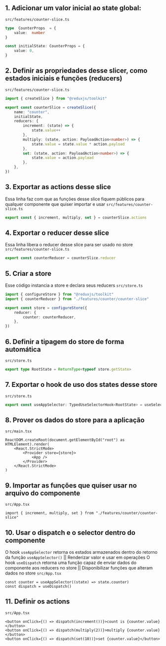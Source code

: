 ## 1. Adicionar um valor inicial ao state global:
`src/features/counter-slice.ts`
```typescript
type  CounterProps  = {
    value:  number
}

const initialState: CounterProps = {
    value: 0,
}
```

## 2. Definir as propriedades desse slicer, como estados iniciais e funções (reducers)
`src/features/counter-slice.ts`
```typescript
import { createSlice } from "@reduxjs/toolkit"

export const counterSlice = createSlice({
    name: "counter",
    initialState,
    reducers: {
        increment: (state) => {
            state.value++
        },
        multiply: (state, action: PayloadAction<number>) => {
            state.value = state.value * action.payload
        },
        set: (state, action: PayloadAction<number>) => {
            state.value = action.payload
        },
    },
})
```

## 3. Exportar as actions desse slice
Essa linha faz com que as funções desse slice fiquem públicos para qualquer componente que quiser importar e usar
`src/features/counter-slice.ts`
```typescript
export const { increment, multiply, set } = counterSlice.actions
```

## 4. Exportar o reducer desse slice
Essa linha libera o reducer desse slice para ser usado no store
`src/features/counter-slice.ts`
```typescript
export const counterReducer = counterSlice.reducer
```

## 5. Criar a store
Esse código instancia a store e declara seus reducers
`src/store.ts`
```typescript
import { configureStore } from "@reduxjs/toolkit"
import { counterReducer } from "./features/counter/counter-slice"

export const store = configureStore({
    reducer: {
        counter: counterReducer,
    },
})
```

## 6. Definir a tipagem do store de forma automática
`src/store.ts`
```typescript
export type RootState = ReturnType<typeof store.getState>
```
## 7. Exportar o hook de uso dos states desse store
`src/store.ts`
```typescript
export const useAppSelector: TypedUseSelectorHook<RootState> = useSelector
```

## 8. Prover os dados do store para a aplicação
`src/main.tsx`
```tsx
ReactDOM.createRoot(document.getElementById("root") as HTMLElement).render(
    <React.StrictMode>
        <Provider store={store}>
            <App />
        </Provider>
    </React.StrictMode>
)
```



## 9. Importar as funções que quiser usar no arquivo do componente
`src/App.tsx`
```tsx
import { increment, multiply, set } from "./features/counter/counter-slice"
```

## 10. Usar o dispatch e o selector dentro do componente
O hook `useAppSelector` retorna os estados armazenados dentro do retorno da função `useAppSelector()` || Renderizar valor e usar em operações
O hook `useDispatch` retorna uma função capaz de enviar dados do componente aos reducers no store || Disponibilizar funções que alteram dados no store
`src/App.tsx`
```tsx
const counter = useAppSelector((state) => state.counter)
const dispatch = useDispatch()
```

## 11. Definir os actions
`src/App.tsx`
```tsx
<button onClick={() => dispatch(increment())}>count is {counter.value}</button>
<button onClick={() => dispatch(multiply(2))}>multiply {counter.value}</button>
<button onClick={() => dispatch(set(10))}>set {counter.value}</button>
```
